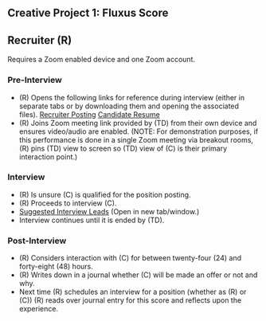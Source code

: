 ## Creative Project 1: Fluxus Score

## Recruiter (R)

Requires a Zoom enabled device and one Zoom account.

### Pre-Interview

- (R) Opens the following links for reference during interview (either in separate tabs or by downloading them and opening the associated files).
[Recruiter Posting](./Recruiter_Posting_Microsoft365_20210919.pdf)
[Candidate Resume](./Candidate_Resume_Microsoft365_20210919.pdf)
- (R) Joins Zoom meeting link provided by (TD) from their own device and ensures video/audio are enabled. (NOTE: For demonstration purposes, if this performance is done in a single Zoom meeting via breakout rooms, (R) pins (TD) view to screen so (TD) view of (C) is their primary interaction point.)

### Interview

- (R) Is unsure (C) is qualified for the position posting.
- (R) Proceeds to interview (C).
- [Suggested Interview Leads](./recruiter_suggestions.html) (Open in new tab/window.)
- Interview continues until it is ended by (TD).

### Post-Interview

- (R) Considers interaction with (C) for between twenty-four (24) and forty-eight (48) hours. 
- (R) Writes down in a journal whether (C) will be made an offer or not and why.
- Next time (R) schedules an interview for a position (whether as (R) or (C)) (R) reads over journal entry for this score and reflects upon the experience.